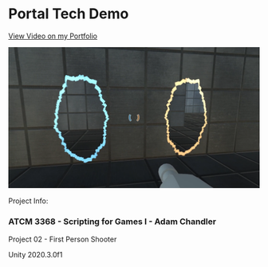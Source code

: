 # Portal Tech Demo

[View Video on my Portfolio](https://brandonmcoffey.github.io/Portfolio/)

![Portal Demo](https://raw.githubusercontent.com/BrandonMCoffey/Portal-TechDemo/main/Source%20Files/Portal-Thumbnail.png)

Project Info:

### ATCM 3368 - Scripting for Games I - Adam Chandler

Project 02 - First Person Shooter

Unity 2020.3.0f1
